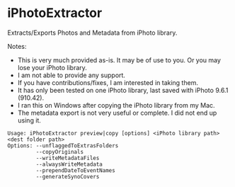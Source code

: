 # iPhotoExtractor
Extracts/Exports Photos and Metadata from iPhoto library.

Notes:
* This is very much provided as-is. It may be of use to you. Or you may lose your iPhoto library.
* I am not able to provide any support. 
* If you have contributions/fixes, I am interested in taking them.
* It has only been tested on one iPhoto library, last saved with iPhoto 9.6.1 (910.42).
* I ran this on Windows after copying the iPhoto library from my Mac.
* The metadata export is not very useful or complete. I did not end up using it.

```Copies images out iPhoto library
Usage: iPhotoExtractor preview|copy [options] <iPhoto library path> <dest folder path>
Options: --unflaggedToExtrasFolders
         --copyOriginals
         --writeMetadataFiles
         --alwaysWriteMetadata
         --prependDateToEventNames
         --generateSynoCovers
```
